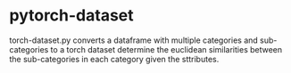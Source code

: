 # pytorch-dataset
torch-dataset.py converts a dataframe with multiple categories and sub-categories to a torch dataset determine the euclidean similarities between the sub-categories in each category given the sttributes.
